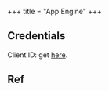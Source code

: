 +++
title = "App Engine"
+++

## Credentials
Client ID: get [here](https://console.developers.google.com/apis/credentials?project=sanskritnlp).

## Ref
<div class="spreadsheet" src="../app_engine.toml" fullHeightWithRowsPerScreen=8> </div>  

